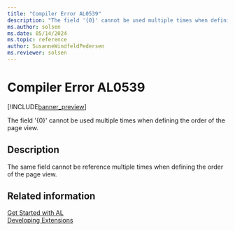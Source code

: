 ```yaml
---
title: "Compiler Error AL0539"
description: "The field '{0}' cannot be used multiple times when defining the order of the page view."
ms.author: solsen
ms.date: 05/14/2024
ms.topic: reference
author: SusanneWindfeldPedersen
ms.reviewer: solsen
---
```

[//]: # (START>DO_NOT_EDIT)
[//]: # (IMPORTANT:Do not edit any of the content between here and the END>DO_NOT_EDIT.)
[//]: # (Any modifications should be made in the .xml files in the ModernDev repo.)
# Compiler Error AL0539

[!INCLUDE[banner_preview](../includes/banner_preview.md)]

The field '{0}' cannot be used multiple times when defining the order of the page view.


## Description
The same field cannot be reference multiple times when defining the order of the page view.  

[//]: # (IMPORTANT: END>DO_NOT_EDIT)
## Related information  
[Get Started with AL](../devenv-get-started.md)  
[Developing Extensions](../devenv-dev-overview.md)  